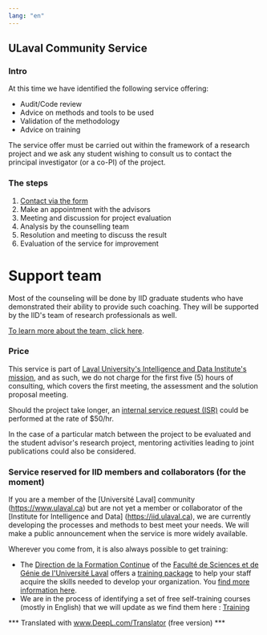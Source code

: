 ```yaml
---
lang: "en"
---
```


## ULaval Community Service

### Intro

At this time we have identified the following service offering: 
* Audit/Code review
* Advice on methods and tools to be used
* Validation of the methodology 
* Advice on training

The service offer must be carried out within the framework of a research project and we ask any student wishing to consult us to contact the principal investigator (or a co-PI) of the project. 

### The steps 

1. [Contact via the form](https://forms.office.com/r/jhLM8nwZu8)
2. Make an appointment with the advisors
3. Meeting and discussion for project evaluation
4. Analysis by the counselling team
5. Resolution and meeting to discuss the result
6. Evaluation of the service for improvement

# Support team

Most of the counseling will be done by IID graduate students who have demonstrated their ability to provide such coaching. They will be supported by the IID's team of research professionals as well. 

[To learn more about the team, click here](./team.md).

### Price

This service is part of [Laval University's Intelligence and Data Institute's mission](https://iid.ulaval.ca/a-propos/#Missions-et-objectifs), and as such, we do not charge for the first five (5) hours of consulting, which covers the first meeting, the assessment and the solution proposal meeting. 

Should the project take longer, an [internal service request (ISR)](./dsi.md) could be performed at the rate of $50/hr.

In the case of a particular match between the project to be evaluated and the student advisor's research project, mentoring activities leading to joint publications could also be considered.

### Service reserved for IID members and collaborators (for the moment)

If you are a member of the [Université Laval] community (https://www.ulaval.ca) but are not yet a member or collaborator of the [Institute for Intelligence and Data] (https://iid.ulaval.ca), we are currently developing the processes and methods to best meet your needs. We will make a public announcement when the service is more widely available.

Wherever you come from, it is also always possible to get training:
* The [Direction de la Formation Continue]() of the [Faculté de Sciences et de Génie de l'Université Laval]() offers a [training package]() to help your staff acquire the skills needed to develop your organization. You [find more information here]().
* We are in the process of identifying a set of free self-training courses (mostly in English) that we will update as we find them here : [Training](./pages/training.md)

*** Translated with www.DeepL.com/Translator (free version) ***

